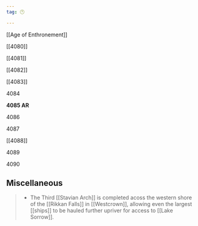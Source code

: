 ```yaml
---
tag: 🕛

---
```

[[Age of Enthronement]]


[[4080]]

[[4081]]

[[4082]]

[[4083]]

4084

**4085 AR**

4086

4087

[[4088]]

4089

4090



## Miscellaneous

>  - The Third [[Stavian Arch]] is completed acoss the western shore of the [[Rikkan Falls]] in [[Westcrown]], allowing even the largest [[ships]] to be hauled further upriver for access to [[Lake Sorrow]].






